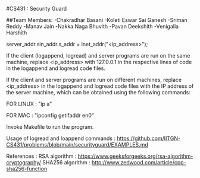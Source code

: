 #CS431 : Security Guard

##Team Members:
-Chakradhar Basani
-Koleti Eswar Sai Ganesh
-Sriman Reddy
-Manav Jain
-Nakka Naga Bhuvith
-Pavan Deekshith
-Venigalla Harshith

 server_addr.sin_addr.s_addr = inet_addr("<ip_address>");

If the client (logappend, logread) and server programs are run on the same machine, replace <ip_address> with 127.0.0.1 in the respective lines of code in the logappend and logread code files.

If the client and server programs are run on different machines, replace <ip_address> in the logappend and logread code files with the IP address of the server machine, which can be obtained using the following commands:

FOR LINUX : "ip a"

FOR MAC : "ipconfig getifaddr en0"

Invoke Makefile to run the program.

Usage of logread and loappend commands : https://github.com/IITGN-CS431/problems/blob/main/securityguard/EXAMPLES.md  

References :
RSA algorithm : https://www.geeksforgeeks.org/rsa-algorithm-cryptography/ 
SHA256 algorithm : http://www.zedwood.com/article/cpp-sha256-function 
